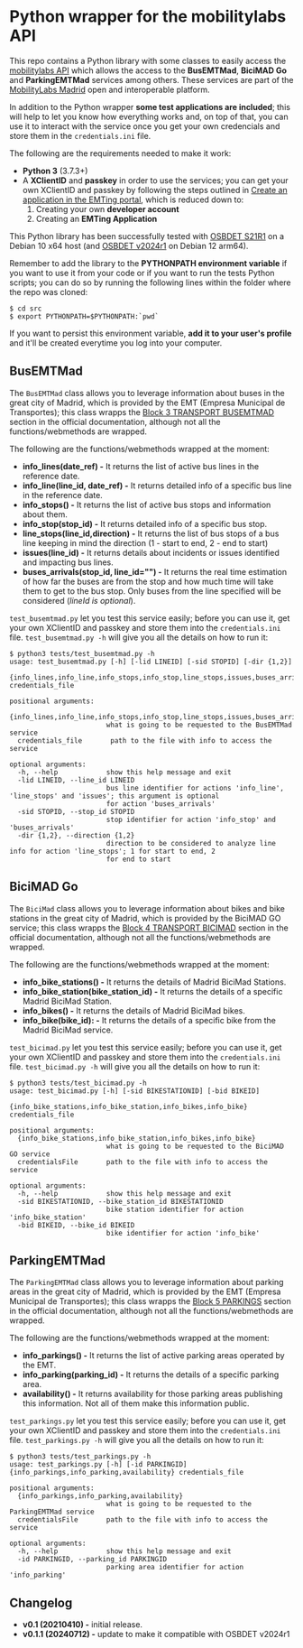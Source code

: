 # Python wrapper for the mobilitylabs API
This repo contains a Python library with some classes to easily access the [mobilitylabs API](https://apidocs.emtmadrid.es/) which allows the access to the **BusEMTMad**, **BiciMAD Go** and **ParkingEMTMad** services among others. These services are part of the [MobilityLabs Madrid](https://mobilitylabs.emtmadrid.es/en) open and interoperable platform.

In addition to the Python wrapper **some test applications are included**; this will help to let you know how everything works and, on top of that, you can use it to interact with the service once you get your own credencials and store them in the `credentials.ini` file.

The following are the requirements needed to make it work:

- **Python 3** (3.7.3+)
- A **XClientID** and **passkey** in order to use the services; you can get your own XClientID and passkey by following the steps outlined in [Create an application in the EMTing portal](https://mobilitylabs.emtmadrid.es/en/doc/new-app), which is reduced down to:
  1. Creating your own **developer account**
  2. Creating an **EMTing Application**

This Python library has been successfully tested with [OSBDET S21R1](https://github.com/raulmarinperez/osbdet/tree/vs21r1) on a Debian 10 x64 host (and [OSBDET v2024r1](https://github.com/raulmarinperez/osbdet/tree/2024r1) on Debian 12 arm64).

Remember to add the library to the **PYTHONPATH environment variable** if you want to use it from your code or if you want to run the tests Python scripts; you can do so by running the following lines within the folder where the repo was cloned:

```
$ cd src
$ export PYTHONPATH=$PYTHONPATH:`pwd`
```
If you want to persist this environment variable, **add it to your user's profile** and it'll be created everytime you log into your computer.

## BusEMTMad
The `BusEMTMad` class allows you to leverage information about buses in the great city of Madrid, which is provided by the EMT (Empresa Municipal de Transportes); this class wrapps the [Block 3 TRANSPORT BUSEMTMAD](https://apidocs.emtmadrid.es/#api-Block_3_TRANSPORT_BUSEMTMAD) section in the official documentation, although not all the functions/webmethods are wrapped.

The following are the functions/webmethods wrapped at the moment:

- **info_lines(date_ref) -** It returns the list of active bus lines in the reference date.
- **info_line(line_id, date_ref) -** It returns detailed info of a specific bus line in the reference date.
- **info_stops() -** It returns the list of active bus stops and information about them.
- **info_stop(stop_id) -** It returns detailed info of a specific bus stop.
- **line_stops(line_id,direction) -** It returns the list of bus stops of a bus line keeping in mind the direction (1 - start to end, 2 - end to start)
- **issues(line_id) -** It returns details about incidents or issues identified and impacting bus lines.
- **buses_arrivals(stop_id, line_id="") -** It returns the real time estimation of how far the buses are from the stop and how much time will take them to get to the bus stop. Only buses from the line specified will be considered (*lineId is optional*).

`test_busemtmad.py` let you test this service easily; before you can use it, get your own XClientID and passkey and store them into the `credentials.ini` file. `test_busemtmad.py -h` will give you all the details on how to run it:

```
$ python3 tests/test_busemtmad.py -h
usage: test_busemtmad.py [-h] [-lid LINEID] [-sid STOPID] [-dir {1,2}]
                         {info_lines,info_line,info_stops,info_stop,line_stops,issues,buses_arrivals} credentials_file

positional arguments:
  {info_lines,info_line,info_stops,info_stop,line_stops,issues,buses_arrivals}
                        what is going to be requested to the BusEMTMad service
  credentials_file       path to the file with info to access the service

optional arguments:
  -h, --help            show this help message and exit
  -lid LINEID, --line_id LINEID
                        bus line identifier for actions 'info_line', 'line_stops' and 'issues'; this argument is optional
                        for action 'buses_arrivals'
  -sid STOPID, --stop_id STOPID
                        stop identifier for action 'info_stop' and 'buses_arrivals'
  -dir {1,2}, --direction {1,2}
                        direction to be considered to analyze line info for action 'line_stops'; 1 for start to end, 2
                        for end to start
```


## BiciMAD Go
The `BiciMad` class allows you to leverage information about bikes and bike stations in the great city of Madrid, which is provided by the BiciMAD GO service; this class wrapps the [Block 4 TRANSPORT BICIMAD](https://apidocs.emtmadrid.es/#api-Block_4_TRANSPORT_BICIMAD) section in the official documentation, although not all the functions/webmethods are wrapped.

The following are the functions/webmethods wrapped at the moment:

- **info_bike_stations() -** It returns the details of Madrid BiciMad Stations.
- **info_bike_station(bike_station_id) -** It returns the details of a specific Madrid BiciMad Station.
- **info_bikes() -** It returns the details of Madrid BiciMad bikes.
- **info_bike(bike_id): -** It returns the details of a specific bike from the Madrid BiciMad service.

`test_bicimad.py` let you test this service easily; before you can use it, get your own XClientID and passkey and store them into the `credentials.ini` file. `test_bicimad.py -h` will give you all the details on how to run it:

```
$ python3 tests/test_bicimad.py -h
usage: test_bicimad.py [-h] [-sid BIKESTATIONID] [-bid BIKEID]
                       {info_bike_stations,info_bike_station,info_bikes,info_bike} credentials_file

positional arguments:
  {info_bike_stations,info_bike_station,info_bikes,info_bike}
                        what is going to be requested to the BiciMAD GO service
  credentialsFile       path to the file with info to access the service

optional arguments:
  -h, --help            show this help message and exit
  -sid BIKESTATIONID, --bike_station_id BIKESTATIONID
                        bike station identifier for action 'info_bike_station'
  -bid BIKEID, --bike_id BIKEID
                        bike identifier for action 'info_bike'
```

## ParkingEMTMad
The `ParkingEMTMad` class allows you to leverage information about parking areas in the great city of Madrid, which is provided by the EMT (Empresa Municipal de Transportes); this class wrapps the [Block 5 PARKINGS](https://apidocs.emtmadrid.es/#api-Block_5_PARKINGS) section in the official documentation, although not all the functions/webmethods are wrapped.

The following are the functions/webmethods wrapped at the moment:

- **info_parkings() -** It returns the list of active parking areas operated by the EMT.
- **info_parking(parking_id) -** It returns the details of a specific parking area.
- **availability() -** It returns availability for those parking areas publishing this information. Not all of them make this information public.

`test_parkings.py` let you test this service easily; before you can use it, get your own XClientID and passkey and store them into the `credentials.ini` file. `test_parkings.py -h` will give you all the details on how to run it:

```
$ python3 tests/test_parkings.py -h
usage: test_parkings.py [-h] [-id PARKINGID] {info_parkings,info_parking,availability} credentials_file

positional arguments:
  {info_parkings,info_parking,availability}
                        what is going to be requested to the ParkingEMTMad service
  credentialsFile       path to the file with info to access the service

optional arguments:
  -h, --help            show this help message and exit
  -id PARKINGID, --parking_id PARKINGID
                        parking area identifier for action 'info_parking'
```

## Changelog
- **v0.1 (20210410) -** initial release.
- **v0.1.1 (20240712) -** update to make it compatible with OSBDET v2024r1

